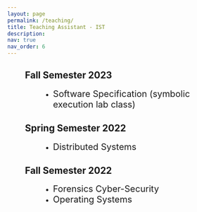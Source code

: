```yaml
---
layout: page
permalink: /teaching/
title: Teaching Assistant - IST
description:
nav: true
nav_order: 6
---
```


<h2 style="margin-left:40px">Fall Semester 2023 </h2>

<ul>
	<li style="margin-left: 80px;"><span style="font-size:20px">Software Specification (symbolic execution lab class)</span></li>
</ul>

<h2 style="margin-left:40px">Spring Semester 2022</h2>

<ul>
	<li style="margin-left: 80px;"><span style="font-size:20px">Distributed Systems</span></li>
</ul>

<h2 style="margin-left:40px">Fall Semester 2022</h2>

<ul>
	<li style="margin-left: 80px;"><span style="font-size:20px">Forensics Cyber-Security</span> </li>
	<li style="margin-left: 80px;"><span style="font-size:20px">Operating Systems</span> </li>
</ul>
